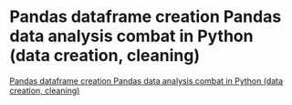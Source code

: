 # Pandas dataframe creation Pandas data analysis combat in Python (data creation, cleaning)
[Pandas dataframe creation Pandas data analysis combat in Python (data creation, cleaning)](https://aiwithcloud.com/2022/09/15/pandas_dataframe_creation_pandas_data_analysis_combat_in_python_data_creation_cleaning/)